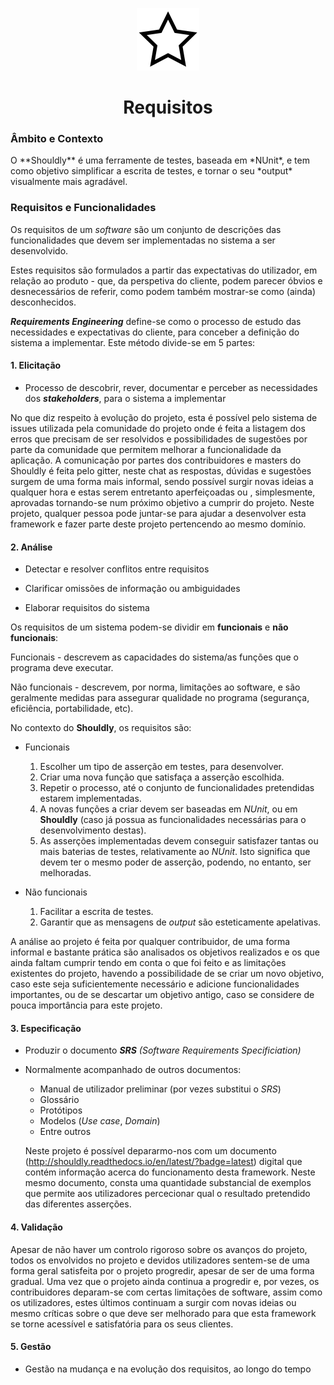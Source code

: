 <p align="center">
  <img src="https://github.com/bmpj13/shouldly/blob/master/ESOF-Docs/resources/images/ShouldlyLogo.png" alt="icon">
</p>
<h1 align="center">Requisitos</h1>

<h3>Âmbito e Contexto</h3>
O **Shouldly** é uma ferramente de testes, baseada em *NUnit*, e tem como objetivo simplificar a escrita de
testes, e tornar o seu *output* visualmente mais agradável.

<br>
<h3>Requisitos e Funcionalidades</h3>

Os requisitos de um *software* são um conjunto de descrições das funcionalidades que devem ser implementadas no sistema a ser desenvolvido.

Estes requisitos são formulados a partir das expectativas do utilizador, em relação ao produto - que, da perspetiva do cliente,
podem parecer óbvios e desnecessários de referir, como podem também mostrar-se como (ainda) desconhecidos.

**_Requirements Engineering_** define-se como o processo de estudo das necessidades e expectativas do cliente, para conceber a definição do sistema a implementar.
Este método divide-se em 5 partes:

<h4>1. Elicitação</h4>

  - Processo de descobrir, rever, documentar e perceber as necessidades dos **_stakeholders_**, para o sistema a implementar
  
No que diz respeito à evolução do projeto, esta é possível pelo sistema de issues utilizada pela comunidade 
  do projeto onde é feita a listagem dos erros que precisam de ser resolvidos e possibilidades de sugestões por
  parte da comunidade que permitem melhorar a funcionalidade da aplicação. 
A comunicação por partes dos contribuidores e masters do Shouldly é feita pelo gitter, neste chat as respostas, dúvidas
  e sugestões surgem de uma forma mais informal, sendo possível surgir novas ideias a qualquer hora e estas serem entretanto aperfeiçoadas ou , simplesmente, aprovadas tornando-se num próximo objetivo a cumprir do projeto. 
Neste projeto, qualquer pessoa pode juntar-se para ajudar a desenvolver esta framework e fazer parte deste projeto pertencendo
ao mesmo domínio.
  
<h4>2. Análise</h4>

  - Detectar e resolver conflitos entre requisitos
  
  - Clarificar omissões de informação ou ambiguidades
  
  - Elaborar requisitos do sistema
  
  Os requisitos de um sistema podem-se dividir em **funcionais** e **não funcionais**:

Funcionais - descrevem as capacidades do sistema/as funções que o programa deve executar.

Não funcionais - descrevem, por norma, limitações ao software, e são geralmente medidas para assegurar qualidade no programa (segurança, eficiência, portabilidade, etc).

No contexto do **Shouldly**, os requisitos são:

  - Funcionais
    1. Escolher um tipo de asserção em testes, para desenvolver.
    2. Criar uma nova função que satisfaça a asserção escolhida.
    3. Repetir o processo, até o conjunto de funcionalidades pretendidas estarem implementadas.
    4. A novas funções a criar devem ser baseadas em *NUnit*, ou em **Shouldly** (caso já possua as funcionalidades         necessárias para o desenvolvimento destas).
    5. As asserções implementadas devem conseguir satisfazer tantas ou mais baterias de testes, relativamente ao *NUnit*. Isto significa que devem ter o mesmo poder de asserção, podendo, no entanto, ser melhoradas. 
    
  - Não funcionais
    1. Facilitar a escrita de testes.
    3. Garantir que as mensagens de *output* são esteticamente apelativas.

A análise ao projeto é feita por qualquer contribuidor, de uma forma informal e bastante prática são analisados os objetivos
realizados e os que ainda faltam cumprir tendo em conta o que foi feito e as limitações existentes do projeto, havendo a possibilidade de se criar um novo objetivo, caso este seja suficientemente necessário e adicione funcionalidades importantes, ou de se descartar um objetivo antigo, caso se considere de pouca importância para este projeto.  

<h4>3. Especificação</h4>

  - Produzir o documento *__SRS__ (Software Requirements Specificiation)*
  
  - Normalmente acompanhado de outros documentos:
    + Manual de utilizador preliminar (por vezes substitui o *SRS*)
    + Glossário
    + Protótipos
    + Modelos (*Use case*, *Domain*)
    + Entre outros
    
    Neste projeto é possível depararmo-nos com um documento (http://shouldly.readthedocs.io/en/latest/?badge=latest) digital que contém 
    informação acerca do funcionamento desta framework. Neste mesmo documento, consta uma quantidade substancial de exemplos que permite
    aos utilizadores percecionar qual o resultado pretendido das diferentes asserções. 

<h4>4. Validação</h4>
   
   Apesar de não haver um controlo rigoroso sobre os avanços do projeto, todos os envolvidos no projeto e devidos utilizadores sentem-se
   de uma forma geral satisfeita por o projeto progredir, apesar de ser de uma forma gradual. Uma vez que o projeto ainda continua a 
   progredir e, por vezes, os contribuidores deparam-se com certas limitações de software, assim como os utilizadores, estes últimos        continuam a surgir com novas ideias ou mesmo críticas sobre o que deve ser melhorado para que esta framework se torne acessível e 
   satisfatória para os seus clientes.

<h4>5. Gestão</h4>

  - Gestão na mudança e na evolução dos requisitos, ao longo do tempo
  

<br>

